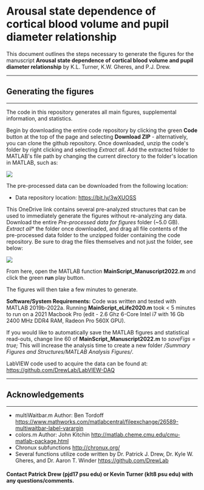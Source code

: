 # Arousal state dependence of cortical blood volume and pupil diameter relationship

This document outlines the steps necessary to generate the figures for the manuscript **Arousal state dependence of cortical blood volume and pupil diameter relationship** by K.L. Turner, K.W. Gheres, and P.J. Drew.

---
## Generating the figures
---
The code in this repository generates all main figures, supplemental information, and statistics.

Begin by downloading the entire code repository by clicking the green **Code** button at the top of the page and selecting **Download ZIP** - alternatively, you can clone the github repository. Once downloaded, unzip the code's folder by right clicking and selecting *Extract all*. Add the extracted folder to MATLAB's file path by changing the current directory to the folder's location in MATLAB, such as: 

![](https://user-images.githubusercontent.com/30758521/171216830-1f15abde-c1f1-43eb-af9c-8e391327ada6.png)

The pre-processed data can be downloaded from the following location:
* Data repository location: https://bit.ly/3wXUOSS

This OneDrive link contains several pre-analyzed structures that can be used to immediately generate the figures without re-analyzing any data. Download the entire *Pre-processed data for figures* folder (~5.0 GB). *Extract all** the folder once downloaded, and drag all file contents of the pre-processed data folder to the unzipped folder containing the code repository. Be sure to drag the files themselves and not just the folder, see below: 

![](https://user-images.githubusercontent.com/30758521/171217984-e7f96e03-20a1-4aec-9ea6-e8758b00030b.PNG)

From here, open the MATLAB function **MainScript_Manuscript2022.m** and click the green **run** play button.

The figures will then take a few minutes to generate.

**Software/System Requirements:** Code was written and tested with MATLAB 2019b-2022a. Running **MainScript_eLife2020.m** took < 5 minutes to run on a 2021 Macbook Pro (edit - 2.6 Ghz 6-Core Intel i7 with 16 Gb 2400 MHz DDR4 RAM, Radeon Pro 560X GPU).

If you would like to automatically save the MATLAB figures and statistical read-outs, change line 60 of **MainScript_Manuscript2022.m** to *saveFigs = true;* This will increase the analysis time to create a new folder */Summary Figures and Structures/MATLAB Analysis Figures/*.

LabVIEW code used to acquire the data can be found at: https://github.com/DrewLab/LabVIEW-DAQ

---
## Acknowledgements
---
* multiWaitbar.m Author: Ben Tordoff https://www.mathworks.com/matlabcentral/fileexchange/26589-multiwaitbar-label-varargin
* colors.m Author: John Kitchin http://matlab.cheme.cmu.edu/cmu-matlab-package.html
* Chronux subfunctions http://chronux.org/
* Several functions utilize code written by Dr. Patrick J. Drew, Dr. Kyle W. Gheres, and Dr. Aaron T. Winder https://github.com/DrewLab

#### Contact Patrick Drew (pjd17 psu edu) or Kevin Turner (klt8 psu edu) with any questions/comments.

